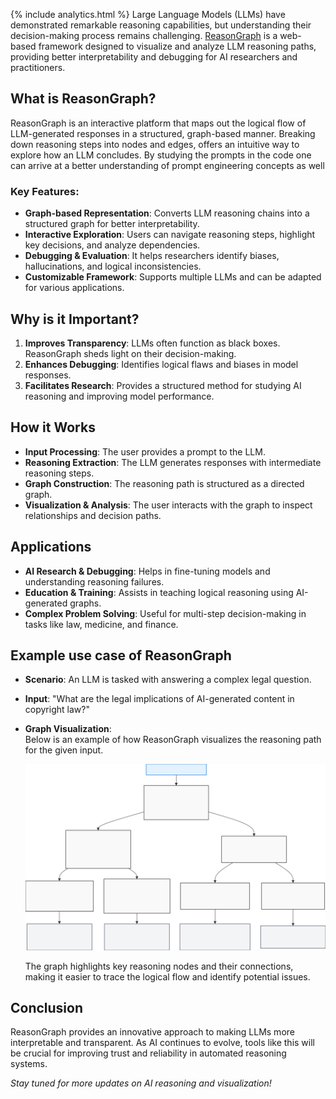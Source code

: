 {% include analytics.html %}
Large Language Models (LLMs) have demonstrated remarkable reasoning capabilities, but understanding their decision-making process remains challenging. [ReasonGraph](https://github.com/ZongqianLi/ReasonGraph?tab=readme-ov-file) is a web-based framework designed to visualize and analyze LLM reasoning paths, providing better interpretability and debugging for AI researchers and practitioners.

## What is ReasonGraph?

ReasonGraph is an interactive platform that maps out the logical flow of LLM-generated responses in a structured, graph-based manner. Breaking down reasoning steps into nodes and edges, offers an intuitive way to explore how an LLM concludes. By studying the prompts in the code one can arrive at a better understanding of prompt engineering concepts as well 

### Key Features:
- **Graph-based Representation**: Converts LLM reasoning chains into a structured graph for better interpretability.
- **Interactive Exploration**: Users can navigate reasoning steps, highlight key decisions, and analyze dependencies.
- **Debugging & Evaluation**:  It helps researchers identify biases, hallucinations, and logical inconsistencies.
- **Customizable Framework**: Supports multiple LLMs and can be adapted for various applications.

## Why is it Important?

1. **Improves Transparency**: LLMs often function as black boxes. ReasonGraph sheds light on their decision-making.
2. **Enhances Debugging**: Identifies logical flaws and biases in model responses.
3. **Facilitates Research**: Provides a structured method for studying AI reasoning and improving model performance.

## How it Works

- **Input Processing**: The user provides a prompt to the LLM.
- **Reasoning Extraction**: The LLM generates responses with intermediate reasoning steps.
- **Graph Construction**: The reasoning path is structured as a directed graph.
- **Visualization & Analysis**: The user interacts with the graph to inspect relationships and decision paths.

## Applications

- **AI Research & Debugging**: Helps in fine-tuning models and understanding reasoning failures.
- **Education & Training**: Assists in teaching logical reasoning using AI-generated graphs.
- **Complex Problem Solving**: Useful for multi-step decision-making in tasks like law, medicine, and finance.

## Example use case of ReasonGraph

- **Scenario**: An LLM is tasked with answering a complex legal question.
- **Input**: "What are the legal implications of AI-generated content in copyright law?"
- **Graph Visualization**:  
    Below is an example of how ReasonGraph visualizes the reasoning path for the given input.  

    ![ReasonGraph](https://raw.githubusercontent.com/Balagopal-datascientist/blog/refs/heads/master/assets/images/reasoning.svg)

    The graph highlights key reasoning nodes and their connections, making it easier to trace the logical flow and identify potential issues.




## Conclusion

ReasonGraph provides an innovative approach to making LLMs more interpretable and transparent. As AI continues to evolve, tools like this will be crucial for improving trust and reliability in automated reasoning systems.

*Stay tuned for more updates on AI reasoning and visualization!*

